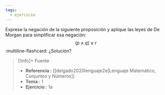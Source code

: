 ```yaml
---
tags:
  - ejercicio
---
```

Exprese la negación de la siguiente proposición y aplique las leyes de De Morgan para simplificar esa negación:
$$(p \land q) \lor r$$
:multiline-flashcard:
¿Solución?

>[!info]+ Fuente
>- **Referencia**:: [[delgado2020lenguaje2e|Lenguaje Matemático, Conjuntos y Números]]
>- **Tema**:: 1
>- **Ejercicio**:: 1a

